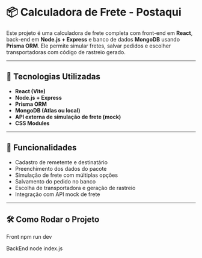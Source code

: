 # 📦 Calculadora de Frete - Postaqui

Este projeto é uma calculadora de frete completa com front-end em **React**, back-end em **Node.js + Express** e banco de dados **MongoDB** usando **Prisma ORM**. Ele permite simular fretes, salvar pedidos e escolher transportadoras com código de rastreio gerado.

---

## 🚀 Tecnologias Utilizadas

- **React (Vite)**
- **Node.js + Express**
- **Prisma ORM**
- **MongoDB (Atlas ou local)**
- **API externa de simulação de frete (mock)**
- **CSS Modules**

---

## 🧭 Funcionalidades

- Cadastro de remetente e destinatário
- Preenchimento dos dados do pacote
- Simulação de frete com múltiplas opções
- Salvamento do pedido no banco
- Escolha de transportadora e geração de rastreio
- Integração com API mock de frete

---

## 🛠️ Como Rodar o Projeto

Front 
npm run dev

BackEnd
node index.js 
